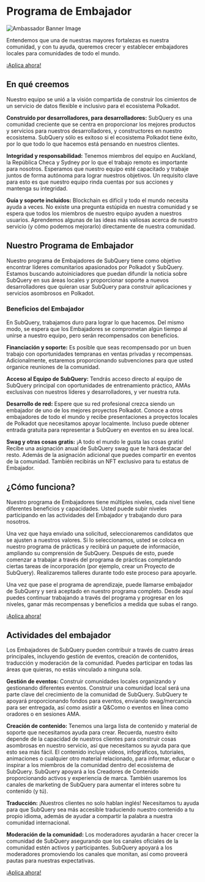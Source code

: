 # Programa de Embajador

![Ambassador Banner Image](/assets/img/ambassador_banner.png)

Entendemos que una de nuestras mayores fortalezas es nuestra comunidad, y con tu ayuda, queremos crecer y establecer embajadores locales para comunidades de todo el mundo.

[¡Aplica ahora!](https://forms.gle/GXBbJ6LDpNfM2v1X6)

## En qué creemos

Nuestro equipo se unió a la visión compartida de construir los cimientos de un servicio de datos flexible e inclusivo para el ecosistema Polkadot.

**Construido por desarrolladores, para desarrolladores:** SubQuery es una comunidad creciente que se centra en proporcionar los mejores productos y servicios para nuestros desarrolladores, y constructores en nuestro ecosistema. SubQuery sólo es exitoso si el ecosistema Polkadot tiene éxito, por lo que todo lo que hacemos está pensando en nuestros clientes.

**Integridad y responsabilidad:** Tenemos miembros del equipo en Auckland, la República Checa y Sydney por lo que el trabajo remoto es importante para nosotros. Esperamos que nuestro equipo esté capacitado y trabaje juntos de forma autónoma para lograr nuestros objetivos. Un requisito clave para esto es que nuestro equipo rinda cuentas por sus acciones y mantenga su integridad.

**Guía y soporte incluidos:** Blockchain es difícil y todo el mundo necesita ayuda a veces. No existe una pregunta estúpida en nuestra comunidad y se espera que todos los miembros de nuestro equipo ayuden a nuestros usuarios. Aprendemos algunas de las ideas más valiosas acerca de nuestro servicio (y cómo podemos mejorarlo) directamente de nuestra comunidad.

## Nuestro Programa de Embajador

Nuestro programa de Embajadores de SubQuery tiene como objetivo encontrar líderes comunitarios apasionados por Polkadot y SubQuery. Estamos buscando autoiniciadores que puedan difundir la noticia sobre SubQuery en sus áreas locales y proporcionar soporte a nuevos desarrolladores que quieran usar SubQuery para construir aplicaciones y servicios asombrosos en Polkadot.

### Beneficios del Embajador

En SubQuery, trabajamos duro para lograr lo que hacemos. Del mismo modo, se espera que los Embajadores se comprometan algún tiempo al unirse a nuestro equipo, pero serán recompensados con beneficios.

**Financiación y soporte:** Es posible que seas recompensado por un buen trabajo con oportunidades tempranas en ventas privadas y recompensas. Adicionalmente, estaremos proporcionando subvenciones para que usted organice reuniones de la comunidad.

**Acceso al Equipo de SubQuery:** Tendrás acceso directo al equipo de SubQuery principal con oportunidades de entrenamiento práctico, AMAs exclusivas con nuestros líderes y desarrolladores, y ver nuestra ruta.

**Desarrollo de red:** Espere que su red profesional crezca siendo un embajador de uno de los mejores proyectos Polkadot. Conoce a otros embajadores de todo el mundo y recibe presentaciones a proyectos locales de Polkadot que necesitamos apoyar localmente. Incluso puede obtener entrada gratuita para representar a SubQuery en eventos en su área local.

**Swag y otras cosas gratis:** ¡A todo el mundo le gusta las cosas gratis! Recibe una asignación anual de SubQuery swag que te hará destacar del resto. Además de la asignación adicional que puedes compartir en eventos de la comunidad. También recibirás un NFT exclusivo para tu estatus de Embajador.

## ¿Cómo funciona?

Nuestro programa de Embajadores tiene múltiples niveles, cada nivel tiene diferentes beneficios y capacidades. Usted puede subir niveles participando en las actividades del Embajador y trabajando duro para nosotros.

Una vez que haya enviado una solicitud, seleccionaremos candidatos que se ajusten a nuestros valores. Si lo seleccionamos, usted se coloca en nuestro programa de prácticas y recibirá un paquete de información, ampliando su comprensión de SubQuery. Después de esto, puede comenzar a trabajar a través del programa de prácticas completando ciertas tareas de incorporación (por ejemplo, crear un Proyecto de SubQuery). Realizaremos talleres durante todo este proceso para apoyarle.

Una vez que pase el programa de aprendizaje, puede llamarse embajador de SubQuery y será aceptado en nuestro programa completo. Desde aquí puedes continuar trabajando a través del programa y progresar en los niveles, ganar más recompensas y beneficios a medida que subas el rango.

[¡Aplica ahora!](https://forms.gle/GXBbJ6LDpNfM2v1X6)

## Actividades del embajador

Los Embajadores de SubQuery pueden contribuir a través de cuatro áreas principales, incluyendo gestión de eventos, creación de contenidos, traducción y moderación de la comunidad. Puedes participar en todas las áreas que quieras, no estás vinculado a ninguna sola.

**Gestión de eventos:** Construir comunidades locales organizando y gestionando diferentes eventos. Construir una comunidad local será una parte clave del crecimiento de la comunidad de SubQuery. SubQuery te apoyará proporcionando fondos para eventos, enviando swag/mercancía para ser entregada, así como asistir a Q&Como o eventos en línea como oradores o en sesiones AMA.

**Creación de contenido:** Tenemos una larga lista de contenido y material de soporte que necesitamos ayuda para crear. Recuerda, nuestro éxito depende de la capacidad de nuestros clientes para construir cosas asombrosas en nuestro servicio, así que necesitamos su ayuda para que esto sea más fácil. El contenido incluye vídeos, infográficos, tutoriales, animaciones o cualquier otro material relacionado, para informar, educar o inspirar a los miembros de la comunidad dentro del ecosistema de SubQuery. SubQuery apoyará a los Creadores de Contenido proporcionando activos y experiencia de marca. También usaremos los canales de marketing de SubQuery para aumentar el interes sobre tu contenido (y tú).

**Traducción:** ¡Nuestros clientes no solo hablan inglés! Necesitamos tu ayuda para que SubQuery sea más accesible traduciendo nuestro contenido a tu propio idioma, además de ayudar a compartir la palabra a nuestra comunidad internacional.

**Moderación de la comunidad:** Los moderadores ayudarán a hacer crecer la comunidad de SubQuery asegurando que los canales oficiales de la comunidad estén activos y participantes. SubQuery apoyará a los moderadores promoviendo los canales que monitan, así como proveerá pautas para nuestras expectativas.

[¡Aplica ahora!](https://forms.gle/GXBbJ6LDpNfM2v1X6)